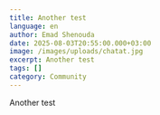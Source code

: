 ```yaml
---
title: Another test
language: en
author: Emad Shenouda
date: 2025-08-03T20:55:00.000+03:00
image: /images/uploads/chatat.jpg
excerpt: Another test
tags: []
category: Community
---
```

Another test
